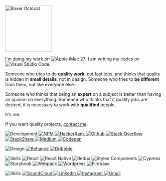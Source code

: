 <img width="150" src="https://octodex.github.com/images/boxertocat_octodex.jpg" alt="Boxer Octocat" />
<p>I'm doing my work on <img src="https://img.shields.io/badge/Apple%20iMac%2027''-333333?logo=apple&style=flat&logoColor=white" alt="Apple iMac 27">. I am writing my codes on <img src="https://img.shields.io/badge/visual%20studio%20code-005ba4?logo=visual-studio-code&style=flat&logoColor=white" alt="Visual Studio Code">.</p>
<p>Someone who tries to do <strong>quality work</strong>, not fast jobs, and thinks that quality is hidden in <strong>small details</strong>, not in design. Someone who tries to <strong>be different</strong> from them, not like everyone else.</p>
<p>Someone who thinks that being an <strong>expert</strong> on a subject is better than having an opinion on everything. Someone who thinks that if quality jobs are desired, it is necessary to work with <strong>qualified</strong> people.</p>
<p>It's me.</p>
<p>If you want quality projects, <a href="mailto:yasinburakkalkan@gmail.com">contact me</a>.</p>

<p>
    <img src="https://img.shields.io/badge/development-black?style=flat" alt="Development" />
    <a href="https://www.npmjs.com/~yasgo" target="_blank">
        <img src="https://img.shields.io/badge/npm-CB0000?logo=npm&style=flat" alt="NPM" />
    </a>
    <a href="https://www.hackerrank.com/yasgo">
        <img src="https://img.shields.io/badge/hackerrank-2ec765?logo=hackerrank&style=flat&logoColor=white" alt="HackerRank" />
    </a>
    <a href="https://github.com/yasgo">
        <img src="https://img.shields.io/badge/github-252a2e?logo=github&style=flat&logoColor=white" alt="Github" />
    </a>
    <a href="https://stackoverflow.com/users/6172769/yasgo">
        <img src="https://img.shields.io/badge/stackoverflow-f48024?logo=stackoverflow&style=flat&logoColor=white" alt="Stack Overflow" />
    </a>
    <a href="https://stackshare.io/yasgo">
        <img src="https://img.shields.io/badge/stackshare-0690FA?logo=stackshare&style=flat&logoColor=white" alt="StackShare" />
    </a>
    <a href="https://medium.com/@yasgo">
        <img src="https://img.shields.io/badge/medium-000000?logo=medium&style=flat&logoColor=white" alt="Medium" />
    </a>
    <a href="https://codepen.io/yasgo">
        <img src="https://img.shields.io/badge/codepen-1f2025?logo=codepen&style=flat&logoColor=white" alt="Codepen" />
    </a>
</p>

<p>
    <img src="https://img.shields.io/badge/design-black?style=flat" alt="Design" />
    <a href="https://www.behance.net/yasgo" target="_blank">
        <img src="https://img.shields.io/badge/behance-0357ff?logo=behance&style=flat" alt="Behance" />
    </a>
    <a href="https://dribbble.com/yasgo">
        <img src="https://img.shields.io/badge/dribbble-ea4c89?logo=dribbble&style=flat&logoColor=white" alt="Dribbble" />
    </a>
</p>

<p>
    <img src="https://img.shields.io/badge/skills-black?style=flat" alt="Skills" />
    <img src="http://img.shields.io/badge/react-20232a?logo=react&style=flat&logoColor=61dafb" alt="React" />
    <img src="http://img.shields.io/badge/react%20native-20232a?logo=react&style=flat&logoColor=61dafb" alt="React Native" />
    <img src="https://img.shields.io/badge/redux-764bbc?logo=redux&style=flat" alt="Redux" />
    <img src="https://img.shields.io/badge/styled%20components-db7192?logo=styled-components&style=flat&logoColor=white" alt="Styled Components" />
    <img src="http://img.shields.io/badge/cypress-04c38e?logo=cypress&style=flat" alt="Cypress" />
    <img src="http://img.shields.io/badge/storybook-ff4785?logo=storybook&style=flat&logoColor=white" alt="Storybook" />
    <img src="http://img.shields.io/badge/webpack-69a8ee?logo=webpack&style=flat&logoColor=white" alt="Webpack">
    <img src="http://img.shields.io/badge/wordpress-135e96?logo=wordpress&style=flat&logoColor=white" alt="Wordpress">
    <img src="http://img.shields.io/badge/firebase-ee7f0a?logo=firebase&style=flat&logoColor=white" alt="Firebase">
</p>

<p>
    <img src="https://img.shields.io/badge/social%20skills-black?style=flat" alt="Skills" />
    <a href="https://soundcloud.com/yasgoo">
        <img src="https://img.shields.io/badge/soundcloud-f50?logo=soundcloud&style=flat&logoColor=white" alt="SoundCloud" />
    </a>
    <a href="https://www.linkedin.com/in/yasinburakkalkan/">
        <img src="https://img.shields.io/badge/linkedin-0377b5?logo=linkedin&style=flat" alt="Linkedin" />
    </a>
    <a href="https://www.instagram.com/yaskowww/">
        <img src="http://img.shields.io/badge/instagram-d6054b?logo=instagram&style=flat&logoColor=white" alt="Instagram">
    </a>
    <a href="mailto:yasinburakkalkan@gmail.com">
        <img src="http://img.shields.io/badge/gmail-d04936?logo=gmail&style=flat&logoColor=white" alt="Gmail">
    </a>
</p>
